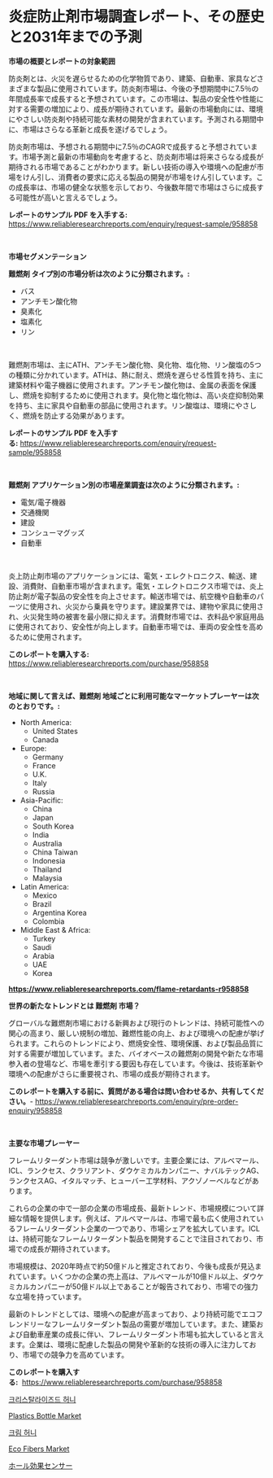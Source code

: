 <p><h1>炎症防止剤市場調査レポート、その歴史と2031年までの予測</h1></p><p><strong>市場の概要とレポートの対象範囲</strong></p>
<p><p>防炎剤とは、火災を遅らせるための化学物質であり、建築、自動車、家具などさまざまな製品に使用されています。防炎剤市場は、今後の予想期間中に7.5％の年間成長率で成長すると予想されています。この市場は、製品の安全性や性能に対する需要の増加により、成長が期待されています。最新の市場動向には、環境にやさしい防炎剤や持続可能な素材の開発が含まれています。予測される期間中に、市場はさらなる革新と成長を遂げるでしょう。</p><p>防炎剤市場は、予想される期間中に7.5％のCAGRで成長すると予想されています。市場予測と最新の市場動向を考慮すると、防炎剤市場は将来さらなる成長が期待される市場であることがわかります。新しい技術の導入や環境への配慮が市場をけん引し、消費者の要求に応える製品の開発が市場をけん引しています。この成長率は、市場の健全な状態を示しており、今後数年間で市場はさらに成長する可能性が高いと言えるでしょう。</p></p>
<p><strong>レポートのサンプル PDF を入手する:</strong> <a href="https://www.reliableresearchreports.com/enquiry/request-sample/958858">https://www.reliableresearchreports.com/enquiry/request-sample/958858</a></p>
<p>&nbsp;</p>
<p><strong>市場セグメンテーション</strong></p>
<p><strong>難燃剤 タイプ別の市場分析は次のように分類されます。:</strong></p>
<p><ul><li>バス</li><li>アンチモン酸化物</li><li>臭素化</li><li>塩素化</li><li>リン</li></ul></p>
<p>&nbsp;</p>
<p><p>難燃剤市場は、主にATH、アンチモン酸化物、臭化物、塩化物、リン酸塩の5つの種類に分かれています。ATHは、熱に耐え、燃焼を遅らせる性質を持ち、主に建築材料や電子機器に使用されます。アンチモン酸化物は、金属の表面を保護し、燃焼を抑制するために使用されます。臭化物と塩化物は、高い炎症抑制効果を持ち、主に家具や自動車の部品に使用されます。リン酸塩は、環境にやさしく、燃焼を防止する効果があります。</p></p>
<p><strong>レポートのサンプル PDF を入手する:</strong>&nbsp;<a href="https://www.reliableresearchreports.com/enquiry/request-sample/958858">https://www.reliableresearchreports.com/enquiry/request-sample/958858</a></p>
<p>&nbsp;</p>
<p><strong> 難燃剤 アプリケーション別の市場産業調査は次のように分類されます。:</strong></p>
<p><ul><li>電気/電子機器</li><li>交通機関</li><li>建設</li><li>コンシューマグッズ</li><li>自動車</li></ul></p>
<p>&nbsp;</p>
<p><p>炎上防止剤市場のアプリケーションには、電気・エレクトロニクス、輸送、建設、消費財、自動車市場が含まれます。電気・エレクトロニクス市場では、炎上防止剤が電子製品の安全性を向上させます。輸送市場では、航空機や自動車のパーツに使用され、火災から乗員を守ります。建設業界では、建物や家具に使用され、火災発生時の被害を最小限に抑えます。消費財市場では、衣料品や家庭用品に使用されており、安全性が向上します。自動車市場では、車両の安全性を高めるために使用されます。</p></p>
<p><strong>このレポートを購入する:</strong>&nbsp; <a href="https://www.reliableresearchreports.com/purchase/958858">https://www.reliableresearchreports.com/purchase/958858</a></p>
<p>&nbsp;</p>
<p><strong>地域に関して言えば、難燃剤 地域ごとに利用可能なマーケットプレーヤーは次のとおりです。:</strong></p>
<p><ul>
    <li>
        North America:
        <ul>
            <li>United States</li>
            <li>Canada</li>
        </ul>
    </li>
    <li>
        Europe:
        <ul>
            <li>Germany</li>
            <li>France</li>
            <li>U.K.</li>
            <li>Italy</li>
            <li>Russia</li>
        </ul>
    </li>
    <li>
        Asia-Pacific:
        <ul>
            <li>China</li>
            <li>Japan</li>
            <li>South Korea</li>
            <li>India</li>
            <li>Australia</li>
            <li>China Taiwan</li>
            <li>Indonesia</li>
            <li>Thailand</li>
            <li>Malaysia</li>
        </ul>
    </li>
    <li>
        Latin America:
        <ul>
            <li>Mexico</li>
            <li>Brazil</li>
            <li>Argentina Korea</li>
            <li>Colombia</li>
        </ul>
    </li>
    <li>
        Middle East & Africa:
        <ul>
            <li>Turkey</li>
            <li>Saudi</li>
            <li>Arabia</li>
            <li>UAE</li>
            <li>Korea</li>
        </ul>
    </li>
    </ul></p>
<p><strong><a href="https://www.reliableresearchreports.com/flame-retardants-r958858">https://www.reliableresearchreports.com/flame-retardants-r958858</a></strong>&nbsp;</p>
<p><strong>世界の新たなトレンドとは 難燃剤 市場？</strong></p>
<p><p>グローバルな難燃剤市場における新興および現行のトレンドは、持続可能性への関心の高まり、厳しい規制の増加、難燃性能の向上、および環境への配慮が挙げられます。これらのトレンドにより、燃焼安全性、環境保護、および製品品質に対する需要が増加しています。また、バイオベースの難燃剤の開発や新たな市場参入者の登場など、市場を牽引する要因も存在しています。今後は、技術革新や環境への配慮がさらに重要視され、市場の成長が期待されます。</p></p>
<p><strong>このレポートを購入する前に、質問がある場合は問い合わせるか、共有してください。</strong>- <a href="https://www.reliableresearchreports.com/enquiry/pre-order-enquiry/958858">https://www.reliableresearchreports.com/enquiry/pre-order-enquiry/958858</a></p>
<p>&nbsp;</p>
<p><strong>主要な市場プレーヤー</strong></p>
<p><p>フレームリターダント市場は競争が激しいです。主要企業には、アルベマール、ICL、ランクセス、クラリアント、ダウケミカルカンパニー、ナバルテックAG、ランクセスAG、イタルマッチ、ヒューバー工学材料、アクゾノーベルなどがあります。 </p><p>これらの企業の中で一部の企業の市場成長、最新トレンド、市場規模について詳細な情報を提供します。例えば、アルベマールは、市場で最も広く使用されているフレームリターダント企業の一つであり、市場シェアを拡大しています。ICLは、持続可能なフレームリターダント製品を開発することで注目されており、市場での成長が期待されています。</p><p>市場規模は、2020年時点で約50億ドルと推定されており、今後も成長が見込まれています。いくつかの企業の売上高は、アルベマールが10億ドル以上、ダウケミカルカンパニーが50億ドル以上であることが報告されており、市場での強力な立場を持っています。</p><p>最新のトレンドとしては、環境への配慮が高まっており、より持続可能でエコフレンドリーなフレームリターダント製品の需要が増加しています。また、建築および自動車産業の成長に伴い、フレームリターダント市場も拡大していると言えます。企業は、環境に配慮した製品の開発や革新的な技術の導入に注力しており、市場での競争力を高めています。</p></p>
<p><strong>このレポートを購入する:</strong>&nbsp;&nbsp;<a href="https://www.reliableresearchreports.com/purchase/958858">https://www.reliableresearchreports.com/purchase/958858</a></p>
<p><p><a href="https://github.com/CorEmtymerich56566/Market-Research-Report-List-1/blob/main/334875132669.md">크리스탈라이즈드 허니</a></p><p><a href="https://github.com/Hazelklievgspy6vdcsmu106w/Market-Research-Report-List-2/blob/main/plastics-bottle-market.md">Plastics Bottle Market</a></p><p><a href="https://github.com/GabrielBlanda5656/Market-Research-Report-List-1/blob/main/588657232667.md">크림 허니</a></p><p><a href="https://www.linkedin.com/pulse/eco-fibers-market-goal-estimating-size-future-growth-potential-vfwfc?trackingId=d0ShzP5fISO7SuMHkHj%2F5A%3D%3D">Eco Fibers Market</a></p><p><a href="https://github.com/EstelWisozk1/Market-Research-Report-List-1/blob/main/379154330424.md">ホール効果センサー</a></p></p>